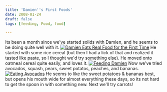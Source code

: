 ```yaml
---
title: 'Damien''s First Foods'
date: 2008-01-24
draft: false
tags: [feeding, Food, food]

---
```


Its been a month since we've started solids with Damien, and he seems to be doing quite well with it. [![Damien Eats Real Food for the First Time](http://farm3.static.flickr.com/2171/2144017470_9bc702851d_m.jpg)](http://www.flickr.com/photos/lemon/2144017470/) He started with some rice cereal (but then I had a lick of that and realized it tasted like paste, so I thought we'd try something else). He moved onto oatmeal cereal quite easily, and loves it. [![Feeding Damien](http://farm3.static.flickr.com/2363/2154285567_0c6a740db2_m.jpg)](http://www.flickr.com/photos/lemon/2154285567/) Now we've tried avocados, squash, pears, sweet potatos, peaches, and bananas. [![Eating Avocados](http://farm3.static.flickr.com/2150/2208732554_0166b4ec87_m.jpg)](http://www.flickr.com/photos/lemon/2208732554/) He seems to like the sweet potatoes & bananas best, but opens his mouth wide for almost everything these days, so its not hard to get the spoon in with something new. Next we'll try carrots!